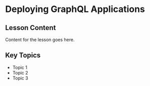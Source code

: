 # Deploying GraphQL Applications

## Lesson Content
Content for the lesson goes here.

## Key Topics
- Topic 1
- Topic 2
- Topic 3

